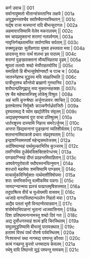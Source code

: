 कर्ण उवाच ||	001    
सर्वानायुष्मतो भीतान्संत्रस्तानिव लक्षये |	001a  
अयुद्धमनसश्चैव सर्वांश्चैवानवस्थितान् ||	001c  
यद्येष राजा मत्स्यानां यदि बीभत्सुरागतः |	002a  
अहमावारयिष्यामि वेलेव मकरालयम् ||	002c  
मम चापप्रमुक्तानां शराणां नतपर्वणाम् |	003a  
नावृत्तिर्गच्छतामस्ति सर्पाणामिव सर्पताम् ||	003c  
रुक्मपुङ्खाः सुतीक्ष्णाग्रा मुक्ता हस्तवता मया |	004a  
छादयन्तु शराः पार्थं शलभा इव पादपम् ||	004c  
शराणां पुङ्खसक्तानां मौर्व्याभिहतया दृढम् |	005a  
श्रूयतां तलयोः शब्दो भेर्योराहतयोरिव ||	005c  
समाहितो हि बीभत्सुर्वर्षाण्यष्टौ च पञ्च च |	006a  
जातस्नेहश्च युद्धस्य मयि संप्रहरिष्यति ||	006c  
पात्रीभूतश्च कौन्तेयो ब्राह्मणो गुणवानिव |	007a  
शरौघान्प्रतिगृह्णातु मया मुक्तान्सहस्रशः ||	007c  
एष चैव महेष्वासस्त्रिषु लोकेषु विश्रुतः |	008a  
अहं चापि कुरुश्रेष्ठा अर्जुनान्नावरः क्वचित् ||	008c  
इतश्चेतश्च निर्मुक्तैः काञ्चनैर्गार्ध्रवाजितैः |	009a  
दृश्यतामद्य वै व्योम खद्योतैरिव संवृतम् ||	009c  
अद्याहमृणमक्षय्यं पुरा वाचा प्रतिश्रुतम् |	010a  
धार्तराष्ट्रस्य दास्यामि निहत्य समरेऽर्जुनम् ||	010c  
अन्तरा छिद्यमानानां पुङ्खानां व्यतिशीर्यताम् |	011a  
शलभानामिवाकाशे प्रचारः संप्रदृश्यताम् ||	011c  
इन्द्राशनिसमस्पर्शं महेन्द्रसमतेजसम् |	012a  
अर्दयिष्याम्यहं पार्थमुल्काभिरिव कुञ्जरम् ||	012c  
तमग्निमिव दुर्धर्षमसिशक्तिशरेन्धनम् | 	013a  
पाण्डवाग्निमहं दीप्तं प्रदहन्तमिवाहितान् ||	013c  
अश्ववेगपुरोवातो रथौघस्तनयित्नुमान् |	014a  
शरधारो महामेघः शमयिष्यामि पाण्डवम् ||	014c  
मत्कार्मुकविनिर्मुक्ताः पार्थमाशीविषोपमाः |	015a  
शराः समभिसर्पन्तु वल्मीकमिव पन्नगाः ||	015c  
जामदग्न्यान्मया ह्यस्त्रं यत्प्राप्तमृषिसत्तमात् |	016a  
तदुपाश्रित्य वीर्यं च युध्येयमपि वासवम् ||	016c  
ध्वजाग्रे वानरस्तिष्ठन्भल्लेन निहतो मया |	017a  
अद्यैव पततां भूमौ विनदन्भैरवान्रवान् ||	017c  
शत्रोर्मयाभिपन्नानां भूतानां ध्वजवासिनाम् |	018a  
दिशः प्रतिष्ठमानानामस्तु शब्दो दिवं गतः ||	018c  
अद्य दुर्योधनस्याहं शल्यं हृदि चिरस्थितम् |	019a  
समूलमुद्धरिष्यामि बीभत्सुं पातयन्रथात् ||	019c  
हताश्वं विरथं पार्थं पौरुषे पर्यवस्थितम् |	020a  
निःश्वसन्तं यथा नागमद्य पश्यन्तु कौरवाः ||	020c  
कामं गच्छन्तु कुरवो धनमादाय केवलम् |	021a  
रथेषु वापि तिष्ठन्तो युद्धं पश्यन्तु मामकम् ||	021c  
